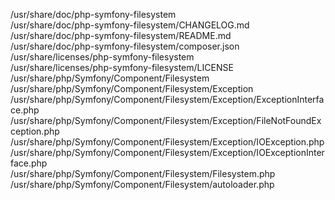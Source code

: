 /usr/share/doc/php-symfony-filesystem  
/usr/share/doc/php-symfony-filesystem/CHANGELOG.md  
/usr/share/doc/php-symfony-filesystem/README.md  
/usr/share/doc/php-symfony-filesystem/composer.json  
/usr/share/licenses/php-symfony-filesystem  
/usr/share/licenses/php-symfony-filesystem/LICENSE  
/usr/share/php/Symfony/Component/Filesystem  
/usr/share/php/Symfony/Component/Filesystem/Exception  
/usr/share/php/Symfony/Component/Filesystem/Exception/ExceptionInterface.php  
/usr/share/php/Symfony/Component/Filesystem/Exception/FileNotFoundException.php  
/usr/share/php/Symfony/Component/Filesystem/Exception/IOException.php  
/usr/share/php/Symfony/Component/Filesystem/Exception/IOExceptionInterface.php  
/usr/share/php/Symfony/Component/Filesystem/Filesystem.php  
/usr/share/php/Symfony/Component/Filesystem/autoloader.php  
